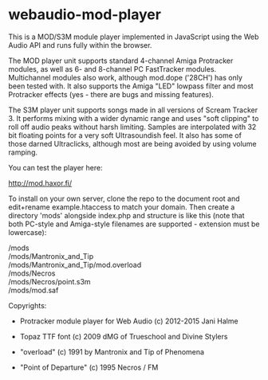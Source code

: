webaudio-mod-player
===================

This is a MOD/S3M module player implemented in JavaScript using the Web Audio API and runs fully within the browser.
 
The MOD player unit supports standard 4-channel Amiga Protracker modules, as well as 6- and 8-channel PC FastTracker modules.
Multichannel modules also work, although mod.dope ('28CH') has only been tested with. It also supports the Amiga "LED" lowpass
filter and most Protracker effects (yes - there are bugs and missing features).

The S3M player unit supports songs made in all versions of Scream Tracker 3. It performs mixing with a wider dynamic range
and uses "soft clipping" to roll off audio peaks without harsh limiting. Samples are interpolated with 32 bit floating
points for a very soft Ultrasoundish feel. It also has some of those darned Ultraclicks, although most are being avoided by
using volume ramping.

You can test the player here:

<a href="http://mod.haxor.fi/">http://mod.haxor.fi/</a>


To install on your own server, clone the repo to the document root and edit+rename example.htaccess to match your domain.
Then create a directory 'mods' alongside index.php and structure is like this (note that both PC-style and Amiga-style filenames
are supported - extension must be lowercase):

/mods<br/>
/mods/Mantronix_and_Tip<br/>
/mods/Mantronix_and_Tip/mod.overload<br/>
/mods/Necros<br/>
/mods/Necros/point.s3m<br/>
/mods/mod.saf<br/>



Copyrights:

- Protracker module player for Web Audio (c) 2012-2015 Jani Halme

- Topaz TTF font (c) 2009 dMG of Trueschool and Divine Stylers

- "overload" (c) 1991 by Mantronix and Tip of Phenomena

- "Point of Departure" (c) 1995 Necros / FM

